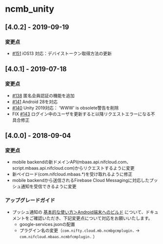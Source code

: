 # ncmb_unity

## [4.0.2] - 2019-09-19

### 変更点
- [#151](https://github.com/NIFCLOUD-mbaas/ncmb_unity/pull/151) iOS13 対応：デバイストークン取得方法の更新

## [4.0.1] - 2019-07-18

### 変更点
- [#138](https://github.com/NIFCLOUD-mbaas/ncmb_unity/pull/138) 匿名会員認証の機能を追加
- [#141](https://github.com/NIFCLOUD-mbaas/ncmb_unity/issues/141) Android 28を対応
- [#140](https://github.com/NIFCLOUD-mbaas/ncmb_unity/pull/140) Unity 2019対応： 'WWW' is obsolete警告を削除
- FIX [#143](https://github.com/NIFCLOUD-mbaas/ncmb_unity/issues/143) ログイン中のユーザを更新すると以降リクエストエラーになる不具合修正

## [4.0.0] - 2018-09-04

### 変更点
- mobile backendの新ドメインAPI(mbaas.api.nifcloud.com、script.mbaas.api.nifcloud.com)からリクエストするように変更
- 新ペイロード(com.nifcloud.mbaas.*)を受け取れるように修正
- mobile backendから送信されるFirebase Cloud Messagingに対応したプッシュ通知を受信できるように変更

### アップグレードガイド
- プッシュ通知の [基本的な使い方＞Android端末へのビルド](https://mbaas.nifcloud.com/doc/current/push/basic_usage_unity.html#Android端末へのビルド) について、ドキュメントをご確認いただき、下記変更点について対応をお願いいたします。
  - google-services.jsonの配置
  - プラグイン名の変更（`com.nifty.cloud.mb.ncmbgcmplugin.` → `com.nifcloud.mbaas.ncmbfcmplugin.` ）


